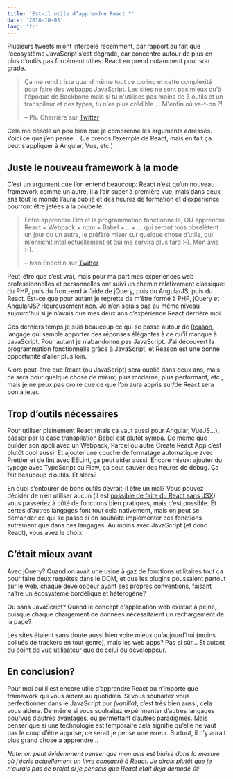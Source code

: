 ```yaml
---
title: 'Est-il utile d’apprendre React ?'
date: '2018-10-03'
lang: 'fr'
---
```


Plusieurs tweets m’ont interpelé récemment, par rapport au fait que l’écosystème JavaScript s’est dégradé, car concentré autour de plus en plus d’outils pas forcément utiles. React en prend notamment pour son grade.

> Ça me rend triste quand même tout ce tooling et cette complexité pour faire des webapps JavaScript. Les sites ne sont pas mieux qu'à l'époque de Backbone mais si tu n'utilises pas moins de 5 outils et un transpileur et des types, tu n'es plus crédible ... M'enfin où va-t-on ?!
>
> – Ph. Charrière sur [Twitter](https://twitter.com/k33g_org/status/1047072836895068163)

Cela me désole un peu bien que je comprenne les arguments adressés. Voici ce que j’en pense… (Je prends l’exemple de React, mais en fait ça peut s’appliquer à Angular, Vue, etc.)

## Juste le nouveau framework à la mode

C’est un argument que l’on entend beaucoup: React n’est qu’un nouveau framework comme un autre, il a l’air super à première vue, mais dans deux ans tout le monde l’aura oublié et des heures de formation et d’expérience pourront être jetées à la poubelle.

> Entre apprendre Elm et la programmation fonctionnelle, OU apprendre React + Webpack + npm + Babel +… + … qui seront tous obselètent un jour ou un autre, je préfère miser sur quelque chose d’utile, qui m’enrichit intellectuellement et qui me servira plus tard :-). Mon avis :-).
>
> – Ivan Enderlin sur [Twitter](https://twitter.com/mnt_io)

Peut-être que c’est vrai, mais pour ma part mes expériences web professionnelles et personnelles ont suivi un chemin relativement classique: du PHP, puis du front-end à l’aide de jQuery, puis du AngularJS, puis du React. Est-ce que pour autant je regrette de m’être formé à PHP, jQuery et AngularJS? Heureusement non. Je n’en serais pas au même niveau aujourd’hui si je n’avais que mes deux ans d’expérience React derrière moi.

Ces derniers temps je suis beaucoup ce qui se passe autour de [Reason](https://reasonml.github.io), langage qui semble apporter des réponses élégantes à ce qu’il manque à JavaScript. Pour autant je n’abandonne pas JavaScript. J’ai découvert la programmation fonctionnelle grâce à JavaScript, et Reason est une bonne opportunité d’aller plus loin.

Alors peut-être que React (ou JavaScript) sera oublié dans deux ans, mais ce sera pour quelque chose de mieux, plus moderne, plus performant, etc., mais je ne peux pas croire que ce que l’on aura appris sur/de React sera bon à jeter.

## Trop d’outils nécessaires

Pour utiliser pleinement React (mais ça vaut aussi pour Angular, VueJS…), passer par la case transpilation Babel est plutôt sympa. De même que builder son appli avec un Webpack, Parcel ou autre Create React App c’est plutôt cool aussi. Et ajouter une couche de formatage automatique avec Prettier et de lint avec ESLint, ça peut aider aussi. Encore mieux: ajouter du typage avec TypeScript ou Flow, ça peut sauver des heures de debug. Ça fait beaucoup d’outils. Et alors?

En quoi s’entourer de bons outils devrait-il être un mal? Vous pouvez décider de n’en utiliser aucun (il est [possible de faire du React sans JSX](https://reactjs.org/docs/react-without-jsx.html)), vous passeriez à côté de fonctions bien pratiques, mais c’est possible. Et certes d’autres langages font tout cela nativement, mais on peut se demander ce qui se passe si on souhaite implémenter ces fonctions autrement que dans ces langages. Au moins avec JavaScript (et donc React), vous avez le choix.

## C’était mieux avant

Avec jQuery? Quand on avait une usine à gaz de fonctions utilitaires tout ça pour faire deux requêtes dans le DOM, et que les plugins poussaient partout sur le web, chaque développeur ayant ses propres conventions, faisant naître un écosystème bordélique et hétérogène?

Ou sans JavaScript? Quand le concept d’application web existait à peine, puisque chaque chargement de données nécessitaient un rechargement de la page?

Les sites étaient sans doute aussi bien voire mieux qu’aujourd’hui (moins pollués de trackers en tout genre), mais les web apps? Pas si sûr… Et autant du point de vue utilisateur que de celui du développeur.

## En conclusion?

Pour moi oui il est encore utile d’apprendre React ou n’importe que framework qui vous aidera au quotidien. Si vous souhaitez vous perfectionner dans le JavaScript pur _(vanilla)_, c’est très bien aussi, cela vous aidera. De même si vous souhaitez expérimenter d’autres langages pourvus d’autres avantages, ou permettant d’autres paradigmes. Mais penser que si une technologie est temporaire cela signifie qu’elle ne vaut pas le coup d’être apprise, ce serait je pense une erreur. Surtout, il n’y aurait plus grand chose à apprendre…

_Note: on peut évidemment penser que mon avis est biaisé dans la mesure où [j’écris actuellement](https://blog.castiel.me/posts/2018-09-25-pourquoi-un-livre-sur-react/) un [livre consacré à React](https://leanpub.com/apps-web-modernes-react). Je dirais plutôt que je n’aurais pas ce projet si je pensais que React était déjà démodé 😉_
